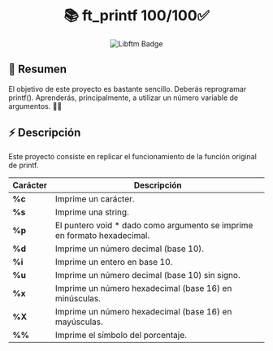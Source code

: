 # <div align="center">📚 ft_printf 100/100:white_check_mark:</div>
<p align="center">
  <img src="https://github.com/byaliego/42-project-badges/blob/main/badges/ft_printfe.png" alt="Libftm Badge">
</p>

## 📝 Resumen

El objetivo de este proyecto es bastante sencillo. Deberás reprogramar printf(). Aprenderás, principalmente, a utilizar un número variable de argumentos. 👨‍💻

## ⚡ Descripción 

Este proyecto consiste en replicar el funcionamiento de la función original de printf. 

| Carácter  | Descripción														 			|
|-------|-----------------------------------------------------------------------------------|
| **%c** | Imprime un carácter.       													|
| **%s** | Imprime una string.											|
| **%p** | El puntero void * dado como argumento se imprime en formato hexadecimal.								|
| **%d** | Imprime un número decimal (base 10).																	|
| **%i** | Imprime un entero en base 10.               											|
| **%u** | Imprime un número decimal (base 10) sin signo.               									|
| **%x** | Imprime un número hexadecimal (base 16) en minúsculas.                				|
| **%X** | Imprime un número hexadecimal (base 16) en mayúsculas.                				|
| **%%** | Imprime el símbolo del porcentaje.                 											|


